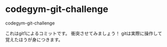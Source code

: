 # codegym-git-challenge
codegym-git-challenge

これはgit1によるコミットです。
衝突させてみましょう！
gitは実際に操作して覚えたほうが身につきます。